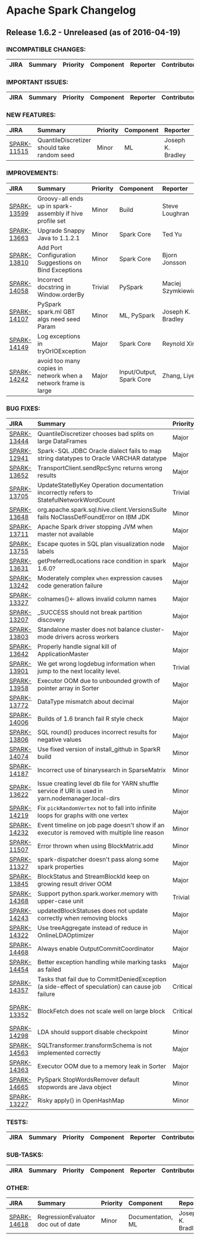
<!---
# Licensed to the Apache Software Foundation (ASF) under one
# or more contributor license agreements.  See the NOTICE file
# distributed with this work for additional information
# regarding copyright ownership.  The ASF licenses this file
# to you under the Apache License, Version 2.0 (the
# "License"); you may not use this file except in compliance
# with the License.  You may obtain a copy of the License at
#
#     http://www.apache.org/licenses/LICENSE-2.0
#
# Unless required by applicable law or agreed to in writing, software
# distributed under the License is distributed on an "AS IS" BASIS,
# WITHOUT WARRANTIES OR CONDITIONS OF ANY KIND, either express or implied.
# See the License for the specific language governing permissions and
# limitations under the License.
-->
# Apache Spark Changelog

## Release 1.6.2 - Unreleased (as of 2016-04-19)

### INCOMPATIBLE CHANGES:

| JIRA | Summary | Priority | Component | Reporter | Contributor |
|:---- |:---- | :--- |:---- |:---- |:---- |


### IMPORTANT ISSUES:

| JIRA | Summary | Priority | Component | Reporter | Contributor |
|:---- |:---- | :--- |:---- |:---- |:---- |


### NEW FEATURES:

| JIRA | Summary | Priority | Component | Reporter | Contributor |
|:---- |:---- | :--- |:---- |:---- |:---- |
| [SPARK-11515](https://issues.apache.org/jira/browse/SPARK-11515) | QuantileDiscretizer should take random seed |  Minor | ML | Joseph K. Bradley | Yu Ishikawa |


### IMPROVEMENTS:

| JIRA | Summary | Priority | Component | Reporter | Contributor |
|:---- |:---- | :--- |:---- |:---- |:---- |
| [SPARK-13599](https://issues.apache.org/jira/browse/SPARK-13599) | Groovy-all ends up in spark-assembly if hive profile set |  Minor | Build | Steve Loughran | Steve Loughran |
| [SPARK-13663](https://issues.apache.org/jira/browse/SPARK-13663) | Upgrade Snappy Java to 1.1.2.1 |  Minor | Spark Core | Ted Yu | Y Y |
| [SPARK-13810](https://issues.apache.org/jira/browse/SPARK-13810) | Add Port Configuration Suggestions on Bind Exceptions |  Minor | Spark Core | Bjorn Jonsson | Bjorn Jonsson |
| [SPARK-14058](https://issues.apache.org/jira/browse/SPARK-14058) | Incorrect docstring in Window.orderBy |  Trivial | PySpark | Maciej Szymkiewicz | Maciej Szymkiewicz |
| [SPARK-14107](https://issues.apache.org/jira/browse/SPARK-14107) | PySpark spark.ml GBT algs need seed Param |  Minor | ML, PySpark | Joseph K. Bradley | Seth Hendrickson |
| [SPARK-14149](https://issues.apache.org/jira/browse/SPARK-14149) | Log exceptions in tryOrIOException |  Major | Spark Core | Reynold Xin | Reynold Xin |
| [SPARK-14242](https://issues.apache.org/jira/browse/SPARK-14242) | avoid too many copies in network when a network frame is large |  Major | Input/Output, Spark Core | Zhang, Liye | Zhang, Liye |


### BUG FIXES:

| JIRA | Summary | Priority | Component | Reporter | Contributor |
|:---- |:---- | :--- |:---- |:---- |:---- |
| [SPARK-13444](https://issues.apache.org/jira/browse/SPARK-13444) | QuantileDiscretizer chooses bad splits on large DataFrames |  Major | MLlib | Oliver Pierson | Oliver Pierson |
| [SPARK-12941](https://issues.apache.org/jira/browse/SPARK-12941) | Spark-SQL JDBC Oracle dialect fails to map string datatypes to Oracle VARCHAR datatype |  Major | Spark Core | Jose Martinez Poblete | Thomas Sebastian |
| [SPARK-13652](https://issues.apache.org/jira/browse/SPARK-13652) | TransportClient.sendRpcSync returns wrong results |  Major | . | huangyu | Shixiong Zhu |
| [SPARK-13705](https://issues.apache.org/jira/browse/SPARK-13705) | UpdateStateByKey Operation documentation incorrectly refers to StatefulNetworkWordCount |  Trivial | Documentation | Rishi | Rishi |
| [SPARK-13648](https://issues.apache.org/jira/browse/SPARK-13648) | org.apache.spark.sql.hive.client.VersionsSuite fails NoClassDefFoundError on IBM JDK |  Minor | SQL | Tim Preece | Tim Preece |
| [SPARK-13711](https://issues.apache.org/jira/browse/SPARK-13711) | Apache Spark driver stopping JVM when master not available |  Major | Spark Core | Era | Shixiong Zhu |
| [SPARK-13755](https://issues.apache.org/jira/browse/SPARK-13755) | Escape quotes in SQL plan visualization node labels |  Major | SQL | Josh Rosen | Josh Rosen |
| [SPARK-13631](https://issues.apache.org/jira/browse/SPARK-13631) | getPreferredLocations race condition in spark 1.6.0? |  Major | Scheduler | Andy Sloane | Andy Sloane |
| [SPARK-13242](https://issues.apache.org/jira/browse/SPARK-13242) | Moderately complex `when` expression causes code generation failure |  Major | SQL | Joe Halliwell | Davies Liu |
| [SPARK-13327](https://issues.apache.org/jira/browse/SPARK-13327) | colnames()\<- allows invalid column names |  Major | SparkR | Oscar D. Lara Yejas | Oscar D. Lara Yejas |
| [SPARK-13207](https://issues.apache.org/jira/browse/SPARK-13207) | \_SUCCESS should not break partition discovery |  Major | SQL | Yin Huai | Yin Huai |
| [SPARK-13803](https://issues.apache.org/jira/browse/SPARK-13803) | Standalone master does not balance cluster-mode drivers across workers |  Major | Deploy, Spark Core | Brian Wongchaowart | Nan Zhu |
| [SPARK-13642](https://issues.apache.org/jira/browse/SPARK-13642) | Properly handle signal kill of ApplicationMaster |  Major | YARN | Saisai Shao | Saisai Shao |
| [SPARK-13901](https://issues.apache.org/jira/browse/SPARK-13901) | We get wrong logdebug information when jump to the next locality level. |  Trivial | Scheduler, Spark Core | yaoyin | yaoyin |
| [SPARK-13958](https://issues.apache.org/jira/browse/SPARK-13958) | Executor OOM due to unbounded growth of pointer array in Sorter |  Major | Shuffle, Spark Core | Sital Kedia | Sital Kedia |
| [SPARK-13772](https://issues.apache.org/jira/browse/SPARK-13772) | DataType mismatch about decimal |  Major | SQL | cen yuhai | cen yuhai |
| [SPARK-14006](https://issues.apache.org/jira/browse/SPARK-14006) | Builds of 1.6 branch fail R style check |  Major | SparkR, Tests | Yin Huai | Sun Rui |
| [SPARK-13806](https://issues.apache.org/jira/browse/SPARK-13806) | SQL round() produces incorrect results for negative values |  Major | SQL | Mark Hamstra | Davies Liu |
| [SPARK-14074](https://issues.apache.org/jira/browse/SPARK-14074) | Use fixed version of install\_github in SparkR build |  Minor | Build, SparkR | Xiangrui Meng | Sun Rui |
| [SPARK-14187](https://issues.apache.org/jira/browse/SPARK-14187) | Incorrect use of binarysearch in SparseMatrix |  Minor | MLlib | Chenliang Xu | Chenliang Xu |
| [SPARK-13622](https://issues.apache.org/jira/browse/SPARK-13622) | Issue creating level db file for YARN shuffle service if URI is used in yarn.nodemanager.local-dirs |  Minor | YARN | Nicolas Fraison | Nicolas Fraison |
| [SPARK-14219](https://issues.apache.org/jira/browse/SPARK-14219) | Fix `pickRandomVertex` not to fall into infinite loops for graphs with one vertex |  Major | GraphX | Dongjoon Hyun | Dongjoon Hyun |
| [SPARK-14232](https://issues.apache.org/jira/browse/SPARK-14232) | Event timeline on job page doesn't show if an executor is removed with multiple line reason |  Minor | Web UI | Carson Wang | Carson Wang |
| [SPARK-11507](https://issues.apache.org/jira/browse/SPARK-11507) | Error thrown when using BlockMatrix.add |  Minor | MLlib | Kareem Alhazred | yuhao yang |
| [SPARK-11327](https://issues.apache.org/jira/browse/SPARK-11327) | spark-dispatcher doesn't pass along some spark properties |  Major | Mesos | Alan Braithwaite | Jo Voordeckers |
| [SPARK-13845](https://issues.apache.org/jira/browse/SPARK-13845) | BlockStatus and StreamBlockId keep on growing result driver OOM |  Major | Spark Core | jeanlyn | jeanlyn |
| [SPARK-14368](https://issues.apache.org/jira/browse/SPARK-14368) | Support python.spark.worker.memory with upper-case unit |  Trivial | PySpark | Masahiro TANAKA | Yong Tang |
| [SPARK-14243](https://issues.apache.org/jira/browse/SPARK-14243) | updatedBlockStatuses does not update correctly when removing blocks |  Major | Spark Core | jeanlyn | jeanlyn |
| [SPARK-14322](https://issues.apache.org/jira/browse/SPARK-14322) | Use treeAggregate instead of reduce in OnlineLDAOptimizer |  Major | ML, MLlib | Joseph K. Bradley | yuhao yang |
| [SPARK-14468](https://issues.apache.org/jira/browse/SPARK-14468) | Always enable OutputCommitCoordinator |  Major | Spark Core | Andrew Or | Andrew Or |
| [SPARK-14454](https://issues.apache.org/jira/browse/SPARK-14454) | Better exception handling while marking tasks as failed |  Major | Spark Core | Sameer Agarwal | Sameer Agarwal |
| [SPARK-14357](https://issues.apache.org/jira/browse/SPARK-14357) | Tasks that fail due to CommitDeniedException (a side-effect of speculation) can cause job failure |  Critical | Spark Core | Jason Moore | Jason Moore |
| [SPARK-13352](https://issues.apache.org/jira/browse/SPARK-13352) | BlockFetch does not scale well on large block |  Critical | Block Manager, Spark Core | Davies Liu | Zhang, Liye |
| [SPARK-14298](https://issues.apache.org/jira/browse/SPARK-14298) | LDA should support disable checkpoint |  Minor | ML, MLlib | Yanbo Liang | Yanbo Liang |
| [SPARK-14563](https://issues.apache.org/jira/browse/SPARK-14563) | SQLTransformer.transformSchema is not implemented correctly |  Major | ML | Xiangrui Meng | Xiangrui Meng |
| [SPARK-14363](https://issues.apache.org/jira/browse/SPARK-14363) | Executor OOM due to a memory leak in Sorter |  Major | Shuffle | Sital Kedia | Sital Kedia |
| [SPARK-14665](https://issues.apache.org/jira/browse/SPARK-14665) | PySpark StopWordsRemover default stopwords are Java object |  Minor | ML, PySpark | Joseph K. Bradley | Joseph K. Bradley |
| [SPARK-13227](https://issues.apache.org/jira/browse/SPARK-13227) | Risky apply() in OpenHashMap |  Minor | Spark Core | Nan Zhu | Nan Zhu |


### TESTS:

| JIRA | Summary | Priority | Component | Reporter | Contributor |
|:---- |:---- | :--- |:---- |:---- |:---- |


### SUB-TASKS:

| JIRA | Summary | Priority | Component | Reporter | Contributor |
|:---- |:---- | :--- |:---- |:---- |:---- |


### OTHER:

| JIRA | Summary | Priority | Component | Reporter | Contributor |
|:---- |:---- | :--- |:---- |:---- |:---- |
| [SPARK-14618](https://issues.apache.org/jira/browse/SPARK-14618) | RegressionEvaluator doc out of date |  Minor | Documentation, ML | Joseph K. Bradley | Joseph K. Bradley |


